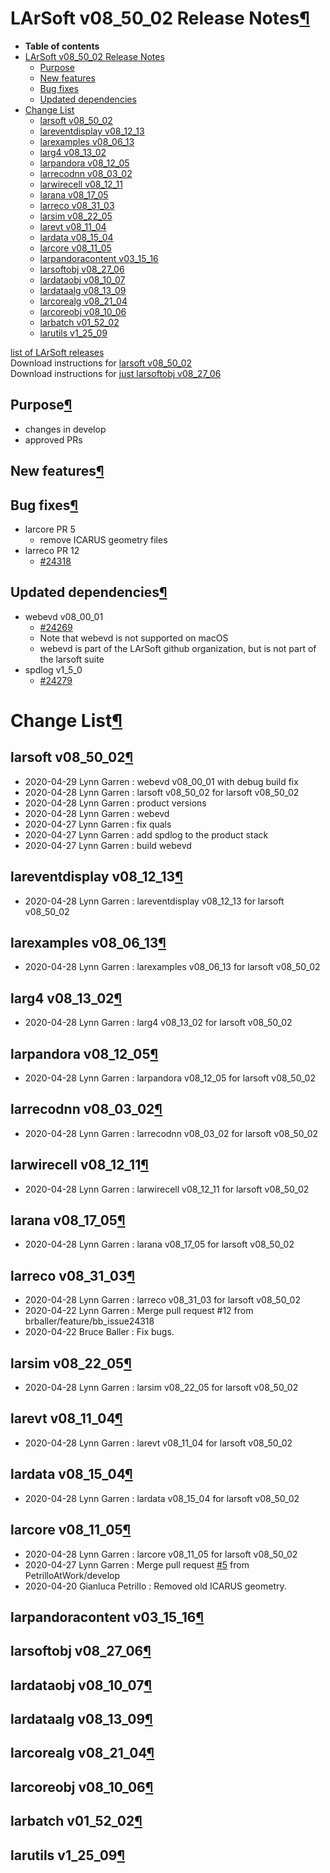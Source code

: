 LArSoft v08\_50\_02 Release Notes[¶](#LArSoft-v08_50_02-Release-Notes)
======================================================================

-   **Table of contents**
-   [LArSoft v08\_50\_02 Release Notes](#LArSoft-v08_50_02-Release-Notes)
    -   [Purpose](#Purpose)
    -   [New features](#New-features)
    -   [Bug fixes](#Bug-fixes)
    -   [Updated dependencies](#Updated-dependencies)
-   [Change List](#Change-List)
    -   [larsoft v08\_50\_02](#larsoft-v08_50_02)
    -   [lareventdisplay v08\_12\_13](#lareventdisplay-v08_12_13)
    -   [larexamples v08\_06\_13](#larexamples-v08_06_13)
    -   [larg4 v08\_13\_02](#larg4-v08_13_02)
    -   [larpandora v08\_12\_05](#larpandora-v08_12_05)
    -   [larrecodnn v08\_03\_02](#larrecodnn-v08_03_02)
    -   [larwirecell v08\_12\_11](#larwirecell-v08_12_11)
    -   [larana v08\_17\_05](#larana-v08_17_05)
    -   [larreco v08\_31\_03](#larreco-v08_31_03)
    -   [larsim v08\_22\_05](#larsim-v08_22_05)
    -   [larevt v08\_11\_04](#larevt-v08_11_04)
    -   [lardata v08\_15\_04](#lardata-v08_15_04)
    -   [larcore v08\_11\_05](#larcore-v08_11_05)
    -   [larpandoracontent v03\_15\_16](#larpandoracontent-v03_15_16)
    -   [larsoftobj v08\_27\_06](#larsoftobj-v08_27_06)
    -   [lardataobj v08\_10\_07](#lardataobj-v08_10_07)
    -   [lardataalg v08\_13\_09](#lardataalg-v08_13_09)
    -   [larcorealg v08\_21\_04](#larcorealg-v08_21_04)
    -   [larcoreobj v08\_10\_06](#larcoreobj-v08_10_06)
    -   [larbatch v01\_52\_02](#larbatch-v01_52_02)
    -   [larutils v1\_25\_09](#larutils-v1_25_09)

[list of LArSoft releases](LArSoft_release_list)\
Download instructions for [larsoft v08\_50\_02](http://scisoft.fnal.gov/scisoft/bundles/larsoft/v08_50_02/larsoft-v08_50_02.html)\
Download instructions for [just larsoftobj v08\_27\_06](http://scisoft.fnal.gov/scisoft/bundles/larsoftobj/v08_27_06/larsoftobj-v08_27_06.html)


Purpose[¶](#Purpose)
--------------------

-   changes in develop
-   approved PRs


New features[¶](#New-features)
------------------------------


Bug fixes[¶](#Bug-fixes)
------------------------

-   larcore PR 5
    -   remove ICARUS geometry files
-   larreco PR 12
    -   [\#24318](/redmine/issues/24318 "Bug: larreco/RecoAlg/TrajClusterAlg: Unchecked loop range leads to seg fault (Closed)")


Updated dependencies[¶](#Updated-dependencies)
----------------------------------------------

-   webevd v08\_00\_01
    -   [\#24269](/redmine/issues/24269 "Feature: Explore splitting out WebEVD as a standalone product (Closed)")
    -   Note that webevd is not supported on macOS
    -   webevd is part of the LArSoft github organization, but is not part of the larsoft suite
-   spdlog v1\_5\_0
    -   [\#24279](/redmine/issues/24279 "Support: Add spdlog as ups product (Closed)")


Change List[¶](#Change-List)
============================


larsoft v08\_50\_02[¶](#larsoft-v08_50_02)
------------------------------------------

-   2020-04-29 Lynn Garren : webevd v08\_00\_01 with debug build fix
-   2020-04-28 Lynn Garren : larsoft v08\_50\_02 for larsoft v08\_50\_02
-   2020-04-28 Lynn Garren : product versions
-   2020-04-28 Lynn Garren : webevd
-   2020-04-27 Lynn Garren : fix quals
-   2020-04-27 Lynn Garren : add spdlog to the product stack
-   2020-04-27 Lynn Garren : build webevd


lareventdisplay v08\_12\_13[¶](#lareventdisplay-v08_12_13)
----------------------------------------------------------

-   2020-04-28 Lynn Garren : lareventdisplay v08\_12\_13 for larsoft v08\_50\_02


larexamples v08\_06\_13[¶](#larexamples-v08_06_13)
--------------------------------------------------

-   2020-04-28 Lynn Garren : larexamples v08\_06\_13 for larsoft v08\_50\_02


larg4 v08\_13\_02[¶](#larg4-v08_13_02)
--------------------------------------

-   2020-04-28 Lynn Garren : larg4 v08\_13\_02 for larsoft v08\_50\_02


larpandora v08\_12\_05[¶](#larpandora-v08_12_05)
------------------------------------------------

-   2020-04-28 Lynn Garren : larpandora v08\_12\_05 for larsoft v08\_50\_02


larrecodnn v08\_03\_02[¶](#larrecodnn-v08_03_02)
------------------------------------------------

-   2020-04-28 Lynn Garren : larrecodnn v08\_03\_02 for larsoft v08\_50\_02


larwirecell v08\_12\_11[¶](#larwirecell-v08_12_11)
--------------------------------------------------

-   2020-04-28 Lynn Garren : larwirecell v08\_12\_11 for larsoft v08\_50\_02


larana v08\_17\_05[¶](#larana-v08_17_05)
----------------------------------------

-   2020-04-28 Lynn Garren : larana v08\_17\_05 for larsoft v08\_50\_02


larreco v08\_31\_03[¶](#larreco-v08_31_03)
------------------------------------------

-   2020-04-28 Lynn Garren : larreco v08\_31\_03 for larsoft v08\_50\_02
-   2020-04-22 Lynn Garren : Merge pull request \#12 from brballer/feature/bb\_issue24318
-   2020-04-22 Bruce Baller : Fix bugs.


larsim v08\_22\_05[¶](#larsim-v08_22_05)
----------------------------------------

-   2020-04-28 Lynn Garren : larsim v08\_22\_05 for larsoft v08\_50\_02


larevt v08\_11\_04[¶](#larevt-v08_11_04)
----------------------------------------

-   2020-04-28 Lynn Garren : larevt v08\_11\_04 for larsoft v08\_50\_02


lardata v08\_15\_04[¶](#lardata-v08_15_04)
------------------------------------------

-   2020-04-28 Lynn Garren : lardata v08\_15\_04 for larsoft v08\_50\_02


larcore v08\_11\_05[¶](#larcore-v08_11_05)
------------------------------------------

-   2020-04-28 Lynn Garren : larcore v08\_11\_05 for larsoft v08\_50\_02
-   2020-04-27 Lynn Garren : Merge pull request [\#5](/redmine/issues/5 "Feature: NIMROD extended to Accelerator Division (New)") from PetrilloAtWork/develop
-   2020-04-20 Gianluca Petrillo : Removed old ICARUS geometry.


larpandoracontent v03\_15\_16[¶](#larpandoracontent-v03_15_16)
--------------------------------------------------------------


larsoftobj v08\_27\_06[¶](#larsoftobj-v08_27_06)
------------------------------------------------


lardataobj v08\_10\_07[¶](#lardataobj-v08_10_07)
------------------------------------------------


lardataalg v08\_13\_09[¶](#lardataalg-v08_13_09)
------------------------------------------------


larcorealg v08\_21\_04[¶](#larcorealg-v08_21_04)
------------------------------------------------


larcoreobj v08\_10\_06[¶](#larcoreobj-v08_10_06)
------------------------------------------------


larbatch v01\_52\_02[¶](#larbatch-v01_52_02)
--------------------------------------------


larutils v1\_25\_09[¶](#larutils-v1_25_09)
------------------------------------------
